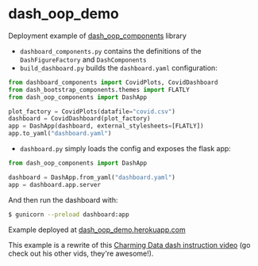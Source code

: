 # dash_oop_demo

Deployment example of [dash_oop_components](http://github.com/oegedijk/dash_oop_components) library

- `dashboard_components.py` contains the definitions of the `DashFigureFactory` and `DashComponents`
- `build_dashboard.py` builds the `dashboard.yaml` configuration:

```python
from dashboard_components import CovidPlots, CovidDashboard
from dash_bootstrap_components.themes import FLATLY
from dash_oop_components import DashApp

plot_factory = CovidPlots(datafile="covid.csv")
dashboard = CovidDashboard(plot_factory)
app = DashApp(dashboard, external_stylesheets=[FLATLY])
app.to_yaml("dashboard.yaml")
```

- `dashboard.py` simply loads the config and exposes the flask app:

```python
from dash_oop_components import DashApp

dashboard = DashApp.from_yaml("dashboard.yaml")
app = dashboard.app.server
```

And then run the dashboard with:

```bash
$ gunicorn --preload dashboard:app
```

Example deployed at [dash_oop_demo.herokuapp.com](dash_oop_demo.herokuapp.com)

This example is a rewrite of this [Charming Data dash instruction video](https://www.youtube.com/watch?v=dgV3GGFMcTc) (go check out his other vids, they're awesome!).

